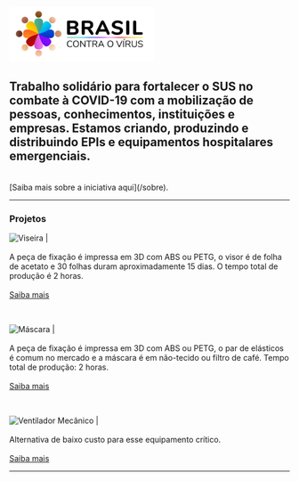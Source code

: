 ![Brasil contra o vírus](images/logo.png "Brasil contra o vírus")

## Trabalho solidário para fortalecer o SUS no combate à COVID-19 com a mobilização de pessoas, conhecimentos, instituições e empresas. Estamos criando, produzindo e distribuindo EPIs e equipamentos hospitalares emergenciais.
<br>
[Saiba mais  sobre a iniciativa aqui](/sobre).

---

### Projetos

![Viseira](images/viseira.jpg "Viseira ou Faceshield") | <br> <br> A peça de fixação é impressa em 3D com ABS ou PETG, o visor é de folha de acetato e 30 folhas duram aproximadamente 15 dias. O tempo total de produção é 2 horas. <br> <br> [Saiba mais](/projetos/viseira)

<br>

![Máscara](images/mascara.jpg "Máscara") | <br> <br> A peça de fixação é impressa em 3D com ABS ou PETG, o par de elásticos é comum no mercado e a máscara é em não-tecido ou filtro de café. Tempo total de produção: 2 horas. <br> <br> [Saiba mais](/projetos/mascara)

<br>

![Ventilador Mecânico](images/ventilador.jpg "Ventilador Mecânico") | <br> <br> Alternativa de baixo custo para esse equipamento crítico. <br> <br> [Saiba mais](/projetos/ventilador)

---
